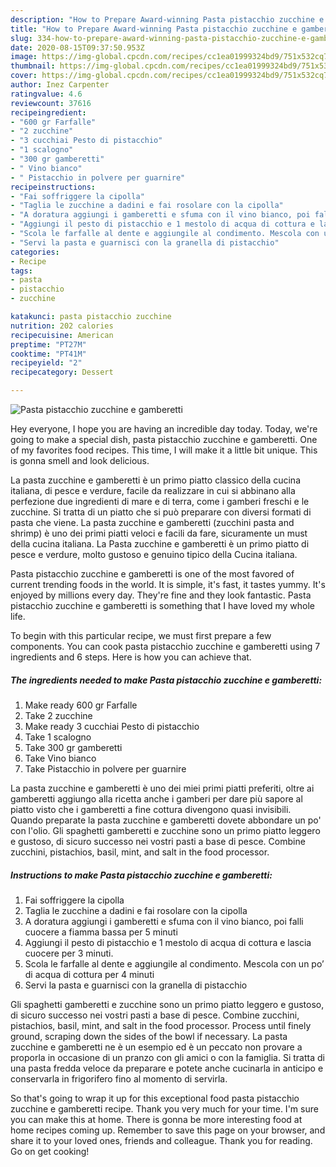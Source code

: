 ```yaml
---
description: "How to Prepare Award-winning Pasta pistacchio zucchine e gamberetti"
title: "How to Prepare Award-winning Pasta pistacchio zucchine e gamberetti"
slug: 334-how-to-prepare-award-winning-pasta-pistacchio-zucchine-e-gamberetti
date: 2020-08-15T09:37:50.953Z
image: https://img-global.cpcdn.com/recipes/cc1ea01999324bd9/751x532cq70/pasta-pistacchio-zucchine-e-gamberetti-recipe-main-photo.jpg
thumbnail: https://img-global.cpcdn.com/recipes/cc1ea01999324bd9/751x532cq70/pasta-pistacchio-zucchine-e-gamberetti-recipe-main-photo.jpg
cover: https://img-global.cpcdn.com/recipes/cc1ea01999324bd9/751x532cq70/pasta-pistacchio-zucchine-e-gamberetti-recipe-main-photo.jpg
author: Inez Carpenter
ratingvalue: 4.6
reviewcount: 37616
recipeingredient:
- "600 gr Farfalle"
- "2 zucchine"
- "3 cucchiai Pesto di pistacchio"
- "1 scalogno"
- "300 gr gamberetti"
- " Vino bianco"
- " Pistacchio in polvere per guarnire"
recipeinstructions:
- "Fai soffriggere la cipolla"
- "Taglia le zucchine a dadini e fai rosolare con la cipolla"
- "A doratura aggiungi i gamberetti e sfuma con il vino bianco, poi falli cuocere a fiamma bassa per 5 minuti"
- "Aggiungi il pesto di pistacchio e 1 mestolo di acqua di cottura e lascia cuocere per 3 minuti."
- "Scola le farfalle al dente e aggiungile al condimento. Mescola con un po’ di acqua di cottura per 4 minuti"
- "Servi la pasta e guarnisci con la granella di pistacchio"
categories:
- Recipe
tags:
- pasta
- pistacchio
- zucchine

katakunci: pasta pistacchio zucchine 
nutrition: 202 calories
recipecuisine: American
preptime: "PT27M"
cooktime: "PT41M"
recipeyield: "2"
recipecategory: Dessert

---
```



![Pasta pistacchio zucchine e gamberetti](https://img-global.cpcdn.com/recipes/cc1ea01999324bd9/751x532cq70/pasta-pistacchio-zucchine-e-gamberetti-recipe-main-photo.jpg)

Hey everyone, I hope you are having an incredible day today. Today, we're going to make a special dish, pasta pistacchio zucchine e gamberetti. One of my favorites food recipes. This time, I will make it a little bit unique. This is gonna smell and look delicious.

La pasta zucchine e gamberetti è un primo piatto classico della cucina italiana, di pesce e verdure, facile da realizzare in cui si abbinano alla perfezione due ingredienti di mare e di terra, come i gamberi freschi e le zucchine. Si tratta di un piatto che si può preparare con diversi formati di pasta che viene. La pasta zucchine e gamberetti (zucchini pasta and shrimp) è uno dei primi piatti veloci e facili da fare, sicuramente un must della cucina italiana. La Pasta zucchine e gamberetti è un primo piatto di pesce e verdure, molto gustoso e genuino tipico della Cucina italiana.

Pasta pistacchio zucchine e gamberetti is one of the most favored of current trending foods in the world. It is simple, it's fast, it tastes yummy. It's enjoyed by millions every day. They're fine and they look fantastic. Pasta pistacchio zucchine e gamberetti is something that I have loved my whole life.


To begin with this particular recipe, we must first prepare a few components. You can cook pasta pistacchio zucchine e gamberetti using 7 ingredients and 6 steps. Here is how you can achieve that.

<!--inarticleads1-->

##### The ingredients needed to make Pasta pistacchio zucchine e gamberetti:

1. Make ready 600 gr Farfalle
1. Take 2 zucchine
1. Make ready 3 cucchiai Pesto di pistacchio
1. Take 1 scalogno
1. Take 300 gr gamberetti
1. Take  Vino bianco
1. Take  Pistacchio in polvere per guarnire


La pasta zucchine e gamberetti è uno dei miei primi piatti preferiti, oltre ai gamberetti aggiungo alla ricetta anche i gamberi per dare più sapore al piatto visto che i gamberetti a fine cottura divengono quasi invisibili. Quando preparate la pasta zucchine e gamberetti dovete abbondare un po&#39; con l&#39;olio. Gli spaghetti gamberetti e zucchine sono un primo piatto leggero e gustoso, di sicuro successo nei vostri pasti a base di pesce. Combine zucchini, pistachios, basil, mint, and salt in the food processor. 

<!--inarticleads2-->

##### Instructions to make Pasta pistacchio zucchine e gamberetti:

1. Fai soffriggere la cipolla
1. Taglia le zucchine a dadini e fai rosolare con la cipolla
1. A doratura aggiungi i gamberetti e sfuma con il vino bianco, poi falli cuocere a fiamma bassa per 5 minuti
1. Aggiungi il pesto di pistacchio e 1 mestolo di acqua di cottura e lascia cuocere per 3 minuti.
1. Scola le farfalle al dente e aggiungile al condimento. Mescola con un po’ di acqua di cottura per 4 minuti
1. Servi la pasta e guarnisci con la granella di pistacchio


Gli spaghetti gamberetti e zucchine sono un primo piatto leggero e gustoso, di sicuro successo nei vostri pasti a base di pesce. Combine zucchini, pistachios, basil, mint, and salt in the food processor. Process until finely ground, scraping down the sides of the bowl if necessary. La pasta zucchine e gamberetti ne è un esempio ed è un peccato non provare a proporla in occasione di un pranzo con gli amici o con la famiglia. Si tratta di una pasta fredda veloce da preparare e potete anche cucinarla in anticipo e conservarla in frigorifero fino al momento di servirla. 

So that's going to wrap it up for this exceptional food pasta pistacchio zucchine e gamberetti recipe. Thank you very much for your time. I'm sure you can make this at home. There is gonna be more interesting food at home recipes coming up. Remember to save this page on your browser, and share it to your loved ones, friends and colleague. Thank you for reading. Go on get cooking!
